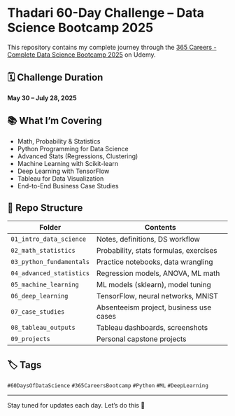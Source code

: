 # Thadari 60-Day Challenge – Data Science Bootcamp 2025

This repository contains my complete journey through the [365 Careers - Complete Data Science Bootcamp 2025](https://www.udemy.com/course/the-data-science-course-complete-data-science-bootcamp/) on Udemy.

## 🗓️ Challenge Duration
**May 30 – July 28, 2025**

## 📚 What I’m Covering
- Math, Probability & Statistics
- Python Programming for Data Science
- Advanced Stats (Regressions, Clustering)
- Machine Learning with Scikit-learn
- Deep Learning with TensorFlow
- Tableau for Data Visualization
- End-to-End Business Case Studies

## 📁 Repo Structure

| Folder | Contents |
|--------|----------|
| `01_intro_data_science` | Notes, definitions, DS workflow |
| `02_math_statistics` | Probability, stats formulas, exercises |
| `03_python_fundamentals` | Practice notebooks, data wrangling |
| `04_advanced_statistics` | Regression models, ANOVA, ML math |
| `05_machine_learning` | ML models (sklearn), model tuning |
| `06_deep_learning` | TensorFlow, neural networks, MNIST |
| `07_case_studies` | Absenteeism project, business use cases |
| `08_tableau_outputs` | Tableau dashboards, screenshots |
| `09_projects` | Personal capstone projects |

## 🏷️ Tags
`#60DaysOfDataScience` `#365CareersBootcamp` `#Python` `#ML` `#DeepLearning`

---

Stay tuned for updates each day. Let’s do this 🚀
